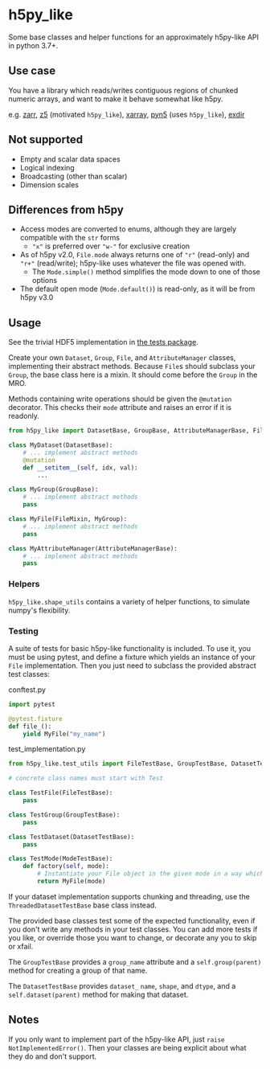 # h5py_like

Some base classes and helper functions for an approximately h5py-like API in python 3.7+.

## Use case

You have a library which reads/writes contiguous regions of chunked numeric arrays,
 and want to make it behave somewhat like h5py.

e.g.
[zarr](https://github.com/zarr-developers/zarr-python),
[z5](https://github.com/constantinpape/z5) (motivated `h5py_like`),
[xarray](http://xarray.pydata.org/en/stable/),
[pyn5](https://github.com/pattonw/rust-pyn5) (uses `h5py_like`),
[exdir](https://github.com/CINPLA/exdir/)

## Not supported

- Empty and scalar data spaces
- Logical indexing
- Broadcasting (other than scalar)
- Dimension scales

## Differences from h5py

- Access modes are converted to enums, although they are largely compatible with the `str` forms
  - `"x"` is preferred over `"w-"` for exclusive creation
- As of h5py v2.0, `File.mode` always returns one of `"r"` (read-only) and `"r+"` (read/write); h5py-like uses whatever the file was opened with.
  - The `Mode.simple()` method simplifies the mode down to one of those options
- The default open mode (`Mode.default()`) is read-only, as it will be from h5py v3.0

## Usage

See the trivial HDF5 implementation in [the tests package](./tests/h5_impl.py).

Create your own `Dataset`, `Group`, `File`, and `AttributeManager` classes,
implementing their abstract methods.
Because `File`s should subclass your `Group`, the base class here is a mixin.
It should come before the `Group` in the MRO.

Methods containing write operations should be given the `@mutation` decorator.
This checks their `mode` attribute and raises an error if it is readonly.

```python
from h5py_like import DatasetBase, GroupBase, AttributeManagerBase, FileMixin, mutation

class MyDataset(DatasetBase):
    # ... implement abstract methods
    @mutation
    def __setitem__(self, idx, val):
        ...

class MyGroup(GroupBase):
    # ... implement abstract methods
    pass

class MyFile(FileMixin, MyGroup):
    # ... implement abstract methods
    pass

class MyAttributeManager(AttributeManagerBase):
    # ... implement abstract methods
    pass

```

### Helpers

`h5py_like.shape_utils` contains a variety of helper functions,
to simulate numpy's flexibility.

### Testing

A suite of tests for basic h5py-like functionality is included.
To use it, you must be using pytest, and define a fixture which yields an instance of your `File` implementation.
Then you just need to subclass the provided abstract test classes:

conftest.py

```python
import pytest

@pytest.fixture
def file_():
    yield MyFile("my_name")
```

test_implementation.py

```python
from h5py_like.test_utils import FileTestBase, GroupTestBase, DatasetTestBase, ModeTestBase

# concrete class names must start with Test

class TestFile(FileTestBase):
    pass

class TestGroup(GroupTestBase):
    pass

class TestDataset(DatasetTestBase):
    pass

class TestMode(ModeTestBase):
    def factory(self, mode):
        # Instantiate your File object in the given mode in a way which is repeatable within a method.
        return MyFile(mode)

```

If your dataset implementation supports chunking and threading, use the `ThreadedDatasetTestBase` base class instead.

The provided base classes test some of the expected functionality, even if you don't write any methods in your test classes.
You can add more tests if you like, or override those you want to change, or decorate any you to skip or xfail.

The `GroupTestBase` provides a `group_name` attribute and a `self.group(parent)` method for creating a group of that name.

The `DatasetTestBase` provides `dataset_` `name`, `shape`, and `dtype`, and a `self.dataset(parent)` method for making that dataset.


## Notes

If you only want to implement part of the h5py-like API, just `raise NotImplementedError()`.
Then your classes are being explicit about what they do and don't support.
